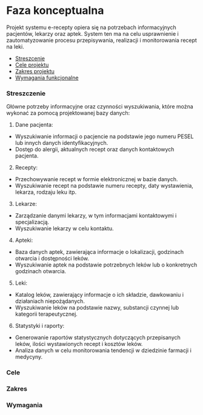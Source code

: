 # Faza konceptualna
Projekt systemu e-recepty opiera się na potrzebach informacyjnych pacjentów, lekarzy oraz aptek. System ten ma na celu usprawnienie i zautomatyzowanie procesu przepisywania, realizacji i monitorowania recept na leki.
* [Streszcenie](#streszczenie)
* [Cele projektu](#cele)
* [Zakres projektu](#zakres)
* [Wymagania funkcjonalne](#wymagania)
### Streszczenie 
Główne potrzeby informacyjne oraz czynności wyszukiwania, które można wykonać za pomocą projektowanej bazy danych:
1. Dane pacjenta:
- Wyszukiwanie informacji o pacjencie na podstawie jego numeru PESEL lub innych danych identyfikacyjnych.
- Dostęp do alergii, aktualnych recept oraz danych kontaktowych pacjenta.
2. Recepty:
- Przechowywanie recept w formie elektronicznej w bazie danych.
- Wyszukiwanie recept na podstawie numeru recepty, daty wystawienia, lekarza, rodzaju leku itp.
3. Lekarze:
- Zarządzanie danymi lekarzy, w tym informacjami kontaktowymi i specjalizacją.
- Wyszukiwanie lekarzy w celu kontaktu.
4. Apteki:
- Baza danych aptek, zawierająca informacje o lokalizacji, godzinach otwarcia i dostępności leków.
- Wyszukiwanie aptek na podstawie potrzebnych leków lub o konkretnych godzinach otwarcia.
5. Leki:
- Katalog leków, zawierający informacje o ich składzie, dawkowaniu i działaniach niepożądanych.
- Wyszukiwanie leków na podstawie nazwy, substancji czynnej lub kategorii terapeutycznej.
6. Statystyki i raporty:
- Generowanie raportów statystycznych dotyczących przepisanych leków, ilości wystawionych recept i kosztów leków.
- Analiza danych w celu monitorowania tendencji w dziedzinie farmacji i medycyny.

### Cele


### Zakres


### Wymagania
